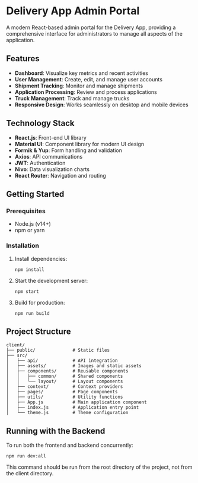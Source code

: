 # Delivery App Admin Portal

A modern React-based admin portal for the Delivery App, providing a comprehensive interface for administrators to manage all aspects of the application.

## Features

- **Dashboard**: Visualize key metrics and recent activities
- **User Management**: Create, edit, and manage user accounts
- **Shipment Tracking**: Monitor and manage shipments
- **Application Processing**: Review and process applications
- **Truck Management**: Track and manage trucks
- **Responsive Design**: Works seamlessly on desktop and mobile devices

## Technology Stack

- **React.js**: Front-end UI library
- **Material UI**: Component library for modern UI design
- **Formik & Yup**: Form handling and validation
- **Axios**: API communications
- **JWT**: Authentication
- **Nivo**: Data visualization charts
- **React Router**: Navigation and routing

## Getting Started

### Prerequisites

- Node.js (v14+)
- npm or yarn

### Installation

1. Install dependencies:
   ```
   npm install
   ```

2. Start the development server:
   ```
   npm start
   ```

3. Build for production:
   ```
   npm run build
   ```

## Project Structure

```
client/
├── public/              # Static files
├── src/
│   ├── api/             # API integration
│   ├── assets/          # Images and static assets
│   ├── components/      # Reusable components
│   │   ├── common/      # Shared components
│   │   └── layout/      # Layout components
│   ├── context/         # Context providers
│   ├── pages/           # Page components
│   ├── utils/           # Utility functions
│   ├── App.js           # Main application component
│   ├── index.js         # Application entry point
│   └── theme.js         # Theme configuration
```

## Running with the Backend

To run both the frontend and backend concurrently:

```
npm run dev:all
```

This command should be run from the root directory of the project, not from the client directory. 